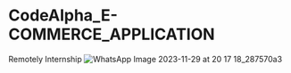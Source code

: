 # CodeAlpha_E-COMMERCE_APPLICATION
Remotely Internship ![WhatsApp Image 2023-11-29 at 20 17 18_287570a3](https://github.com/Insharah05678/CodeAlpha_E-COMMERCE_APPLICATION/assets/88031732/9443f0e8-3ee7-467e-89f7-663f6b9a01d7)
